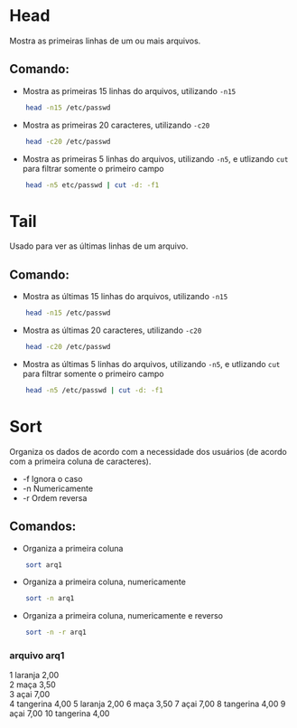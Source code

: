 # Head

Mostra as primeiras linhas de um ou mais arquivos.

## Comando:

* Mostra as primeiras 15 linhas do arquivos, utilizando `-n15`
```bash
    head -n15 /etc/passwd
```
* Mostra as primeiras 20 caracteres, utilizando `-c20`
```bash
    head -c20 /etc/passwd
```
* Mostra as primeiras 5 linhas do arquivos, utilizando `-n5`, e utlizando `cut` para filtrar somente o primeiro campo
```bash
    head -n5 etc/passwd | cut -d: -f1
```

# Tail

Usado para ver as últimas linhas de um arquivo.

## Comando:

* Mostra as últimas 15 linhas do arquivos, utilizando `-n15`
```bash
    head -n15 /etc/passwd
```
* Mostra as últimas 20 caracteres, utilizando `-c20`
```bash
    head -c20 /etc/passwd
```
* Mostra as últimas 5 linhas do arquivos, utilizando `-n5`, e utlizando `cut` para filtrar somente o primeiro campo
```bash
    head -n5 /etc/passwd | cut -d: -f1
```

# Sort

Organiza os dados de acordo com a necessidade dos usuários (de acordo com a primeira coluna de caracteres).

* -f Ignora o caso
* -n Numericamente
* -r Ordem reversa

## Comandos:

* Organiza a primeira coluna
```bash
    sort arq1
```
* Organiza a primeira coluna, numericamente
```bash
    sort -n arq1
```
* Organiza a primeira coluna, numericamente e reverso
```bash
    sort -n -r arq1
```

### arquivo arq1
1 laranja 2,00  
2 maça 3,50     
3 açai 7,00     
4 tangerina 4,00
5 laranja 2,00
6 maça 3,50
7 açai 7,00
8 tangerina 4,00
9 açai 7,00
10 tangerina 4,00
